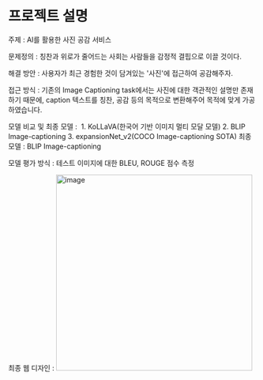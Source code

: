 
# 프로젝트 설명

 주제 : AI를 활용한 사진 공감 서비스

 문제정의 : 칭찬과 위로가 줄어드는 사회는 사람들을 감정적 결핍으로 이끌 것이다.

 해결 방안 : 사용자가 최근 경험한 것이 담겨있는 '사진'에 접근하여 공감해주자.

 접근 방식 : 기존의 Image Captioning task에서는 사진에 대한 객관적인 설명만 존재하기 때문에, caption 텍스트를 칭찬, 공감 등의 목적으로 변환해주어 목적에 맞게 가공하였습니다.

 모델 비교 및 최종 모델 : 
 <Image Captioning>
     1. KoLLaVA(한국어 기반 이미지 멀티 모달 모델)
     2. BLIP Image-captioning
     3. expansionNet_v2(COCO Image-captioning SOTA)
  최종 모델 : BLIP Image-captioning

  모델 평가 방식 : 테스트 이미지에 대한 BLEU, ROUGE 점수 측정

  최종 웹 디자인 :
  <img width="397" alt="image" src="https://github.com/user-attachments/assets/befb6cbb-d16a-42ed-a922-6eb6476f774a" />

  
